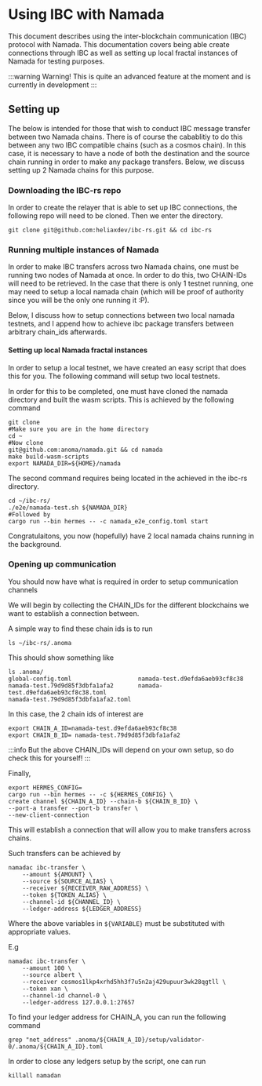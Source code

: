 # Using IBC with Namada

This document describes using the inter-blockchain communication (IBC) protocol with Namada. This documentation covers being able create connections through IBC as well as setting up local fractal instances of Namada for testing purposes.

:::warning
Warning! This is quite an advanced feature at the moment and is currently in development
:::

## Setting up

The below is intended for those that wish to conduct IBC message transfer between two Namada chains. There is of course the cabablitiy to do this between any two IBC compatible chains (such as a cosmos chain). In this case, it is necessary to have a node of both the destination and the source chain running in order to make any package transfers. Below, we discuss setting up 2 Namada chains for this purpose.

### Downloading the IBC-rs repo

In order to create the relayer that is able to set up IBC connections, the following repo will need to be cloned. Then we enter the directory.

```bash=
git clone git@github.com:heliaxdev/ibc-rs.git && cd ibc-rs
```




### Running multiple instances of Namada

In order to make IBC transfers across two Namada chains, one must be running two nodes of Namada at once. In order to do this, two CHAIN-IDs will need to be retrieved. In the case that there is only 1 testnet running, one may need to setup a local namada chain (which will be proof of authority since you will be the only one running it :P).

Below, I discuss how to setup connections between two local namada testnets, and I append how to achieve ibc package transfers between arbitrary chain_ids afterwards.

#### Setting up local Namada fractal instances
In order to setup a local testnet, we have created an easy script that does this for you. The following command will setup two local testnets.

In order for this to be completed, one must have cloned the namada directory and built the wasm scripts. This is achieved by the following command

```bash=
git clone 
#Make sure you are in the home directory
cd ~
#Now clone
git@github.com:anoma/namada.git && cd namada
make build-wasm-scripts
export NAMADA_DIR=${HOME}/namada
```

The second command requires being located in the achieved in the ibc-rs directory.



```bash=
cd ~/ibc-rs/
./e2e/namada-test.sh ${NAMADA_DIR}
#Followed by
cargo run --bin hermes -- -c namada_e2e_config.toml start
```

Congratulaitons, you now (hopefully) have 2 local namada chains running in the background.

### Opening up communication
You should now have what is required in order to setup communication channels

We will begin by collecting the CHAIN_IDs for the different blockchains we want to establish a connection between.

A simple way to find these chain ids is to run

```bash=
ls ~/ibc-rs/.anoma
```

This should show something like

```bash=
ls .anoma/
global-config.toml                   namada-test.d9efda6aeb93cf8c38
namada-test.79d9d85f3dbfa1afa2       namada-test.d9efda6aeb93cf8c38.toml
namada-test.79d9d85f3dbfa1afa2.toml

```

In this case, the 2 chain ids of interest are 

```bash!
export CHAIN_A_ID=namada-test.d9efda6aeb93cf8c38
export CHAIN_B_ID= namada-test.79d9d85f3dbfa1afa2
```

:::info
But the above CHAIN_IDs will depend on your own setup, so do check this for yourself!
:::

Finally,

```bash!
export HERMES_CONFIG=
cargo run --bin hermes -- -c ${HERMES_CONFIG} \
create channel ${CHAIN_A_ID} --chain-b ${CHAIN_B_ID} \
--port-a transfer --port-b transfer \
--new-client-connection
```


This will establish a connection that will allow you to make transfers across chains.

Such transfers can be achieved by

```bash!
namadac ibc-transfer \
    --amount ${AMOUNT} \
    --source ${SOURCE_ALIAS} \
    --receiver ${RECEIVER_RAW_ADDRESS} \
    --token ${TOKEN_ALIAS} \
    --channel-id ${CHANNEL_ID} \
    --ledger-address ${LEDGER_ADDRESS}
```
Where the above variables in `${VARIABLE}` must be substituted with appropriate values.

E.g

```bash!
namadac ibc-transfer \
    --amount 100 \
    --source albert \
    --receiver cosmos1lkp4xrhd5hh3f7u5n2aj429upuur3wk28qgtll \
    --token xan \
    --channel-id channel-0 \
    --ledger-address 127.0.0.1:27657
```

To find your ledger address for CHAIN_A, you can run the following command

```bash!
grep "net_address" .anoma/${CHAIN_A_ID}/setup/validator-0/.anoma/${CHAIN_A_ID}.toml 
```

In order to close any ledgers setup by the script, one can run

`killall namadan`

